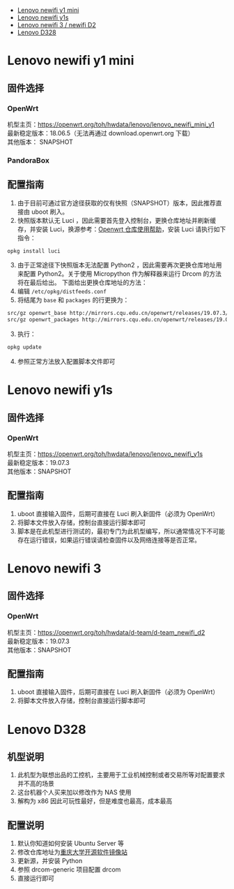 * [Lenovo newifi y1 mini](#lenovo-newifi-y1-mini)
* [Lenovo newifi y1s](#lenovo-newifi-y1s)
* [Lenovo newifi 3 / newifi D2](#lenovo-newifi-3)
* [Lenovo D328](#lenovo-d328)

# Lenovo newifi y1 mini
## 固件选择
### OpenWrt
机型主页：https://openwrt.org/toh/hwdata/lenovo/lenovo_newifi_mini_y1</br>
最新稳定版本：18.06.5（无法再通过 download.openwrt.org 下载）</br>
其他版本： SNAPSHOT
### PandoraBox
## 配置指南
1. 由于目前可通过官方途径获取的仅有快照（SNAPSHOT）版本，因此推荐直接由 uboot 刷入。
2. 快照版本默认无 Luci ，因此需要首先登入控制台，更换仓库地址并刷新缓存，并安装 Luci，换源参考：[Openwrt 仓库使用帮助](https://mirrors.cqu.edu.cn/wiki/mirror-wiki/openwrt/)，安装 Luci 请执行如下指令：
```bash
opkg install luci
```
3. 由于正常途径下快照版本无法配置 Python2 ，因此需要再次更换仓库地址用来配置 Python2。关于使用 Micropython 作为解释器来运行 Drcom 的方法将在最后给出。
下面给出更换仓库地址的方法：
  1. 编辑 `/etc/opkg/distfeeds.conf`
  2. 将结尾为 `base` 和 `packages` 的行更换为：
  ```bash
  src/gz openwrt_base http://mirrors.cqu.edu.cn/openwrt/releases/19.07.3/packages/mipsel_24kc/base
  src/gz openwrt_packages http://mirrors.cqu.edu.cn/openwrt/releases/19.07.3/packages/mipsel_24kc/packages
  ```
  3. 执行：
  ```bash
  opkg update
  ```

4. 参照正常方法放入配置脚本文件即可

# Lenovo newifi y1s
## 固件选择
### OpenWrt
机型主页：https://openwrt.org/toh/hwdata/lenovo/lenovo_newifi_y1s</br>
最新稳定版本：19.07.3</br>
其他版本：SNAPSHOT
## 配置指南
1. uboot 直接输入固件，后期可直接在 Luci 刷入新固件（必须为 OpenWrt）
2. 将脚本文件放入存储，控制台直接运行脚本即可
3. 脚本是在此机型进行测试的，最初专门为此机型编写，所以通常情况下不可能存在运行错误，如果运行错误请检查固件以及网络连接等是否正常。

# Lenovo newifi 3
## 固件选择
### OpenWrt
机型主页：https://openwrt.org/toh/hwdata/d-team/d-team_newifi_d2</br>
最新稳定版本：19.07.3</br>
其他版本：SNAPSHOT</br>
## 配置指南
1. uboot 直接输入固件，后期可直接在 Luci 刷入新固件（必须为 OpenWrt）
2. 将脚本文件放入存储，控制台直接运行脚本即可

# Lenovo D328
## 机型说明
1. 此机型为联想出品的工控机，主要用于工业机械控制或者交易所等对配置要求并不高的场景
2. 这台机器个人买来加以修改作为 NAS 使用
3. 解构为 x86 因此可玩性最好，但是难度也最高，成本最高

## 配置说明
1. 默认你知道如何安装 Ubuntu Server 等
2. 修改仓库地址为[重庆大学开源软件镜像站](https://mirrors.cqu.edu.cn/wiki/mirror-wiki/ubuntu/#通用版本)
3. 更新源，并安装 Python
4. 参照 drcom-generic 项目配置 drcom
5. 直接运行即可
